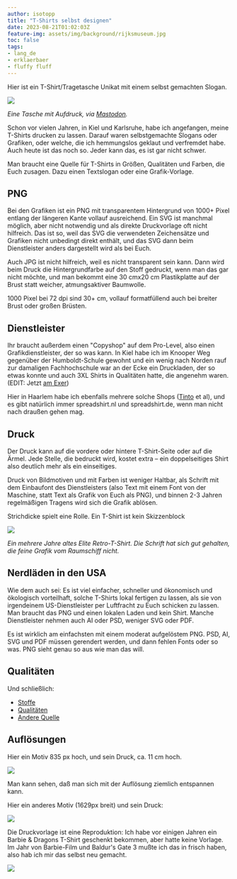 ```yaml
---
author: isotopp
title: "T-Shirts selbst designen"
date: 2023-08-21T01:02:03Z
feature-img: assets/img/background/rijksmuseum.jpg
toc: false
tags:
- lang_de
- erklaerbaer
- fluffy fluff
---
```


Hier ist ein T-Shirt/Tragetasche Unikat mit einem selbst gemachten Slogan.

[![](/uploads/2023/08/tasche.jpg)](https://xvlt.net/@frainfostudent/110917197522005126)

*Eine Tasche mit Aufdruck, via [Mastodon](https://xvlt.net/@frainfostudent/110917197522005126).*

Schon vor vielen Jahren, in Kiel und Karlsruhe, habe ich angefangen, meine T-Shirts drucken zu lassen.
Darauf waren selbstgemachte Slogans oder Grafiken, oder welche, die ich hemmungslos geklaut und verfremdet habe.
Auch heute ist das noch so.
Jeder kann das, es ist gar nicht schwer.

Man braucht eine Quelle für T-Shirts in Größen, Qualitäten und Farben, die Euch zusagen.
Dazu einen Textslogan oder eine Grafik-Vorlage.

## PNG

Bei den Grafiken ist ein PNG mit transparentem Hintergrund von 1000+ Pixel entlang der längeren Kante vollauf ausreichend.
Ein SVG ist manchmal möglich, aber nicht notwendig und als direkte Druckvorlage oft nicht hilfreich.
Das ist so, weil das SVG die verwendeten Zeichensätze und Grafiken nicht unbedingt direkt enthält,
und das SVG dann beim Dienstleister anders dargestellt wird als bei Euch.

Auch JPG ist nicht hilfreich, weil es nicht transparent sein kann.
Dann wird beim Druck die Hintergrundfarbe auf den Stoff gedruckt, wenn man das gar nicht möchte,
und man bekommt eine 30 cmx20 cm Plastikplatte auf der Brust statt weicher, atmungsaktiver Baumwolle. 

1000 Pixel bei 72 dpi sind 30+ cm, vollauf formatfüllend auch bei breiter Brust oder großen Brüsten.

## Dienstleister

Ihr braucht außerdem einen "Copyshop" auf dem Pro-Level, also einen Grafikdienstleister, der so was kann.
In Kiel habe ich im Knooper Weg gegenüber der Humboldt-Schule gewohnt 
und ein wenig nach Norden rauf zur damaligen Fachhochschule war an der Ecke ein Druckladen, 
der so etwas konnte und auch 3XL Shirts in Qualitäten hatte, die angenehm waren.
(EDIT: Jetzt [am Exer](https://maps.app.goo.gl/dN3UZzpiobBmi7x66))

Hier in Haarlem habe ich ebenfalls mehrere solche Shops ([Tinto](https://tinto.nl/textiel-bedrukken/) et al),
und es gibt natürlich immer spreadshirt.nl und spreadshirt.de, wenn man nicht nach draußen gehen mag.

## Druck

Der Druck kann auf die vordere oder hintere T-Shirt-Seite oder auf die Ärmel.
Jede Stelle, die bedruckt wird, kostet extra – ein doppelseitiges Shirt also deutlich mehr als ein einseitiges.

Druck von Bildmotiven und mit Farben ist weniger Haltbar, als Schrift mit dem Einbaufont des Dienstleisters
(also Text mit einem Font von der Maschine, statt Text als Grafik von Euch als PNG), 
und binnen 2-3 Jahren regelmäßigen Tragens wird sich die Grafik ablösen.

Strichdicke spielt eine Rolle. 
Ein T-Shirt ist kein Skizzenblock

![](/uploads/2023/08/t-shirt.jpg)

*Ein mehrere Jahre altes Elite Retro-T-Shirt. Die Schrift hat sich gut gehalten, die feine Grafik vom Raumschiff nicht.*

## Nerdläden in den USA

Wie dem auch sei: 
Es ist viel einfacher, schneller und ökonomisch und ökologisch vorteilhaft,
solche T-Shirts lokal fertigen zu lassen, als sie von irgendeinem US-Dienstleister per Luftfracht zu Euch schicken zu lassen.
Man braucht das PNG und einen lokalen Laden und kein Shirt.
Manche Dienstleister nehmen auch AI oder PSD, weniger SVG oder PDF.

Es ist wirklich am einfachsten mit einem moderat aufgelöstem PNG.
PSD, AI, SVG und PDF müssen gerendert werden, und dann fehlen Fonts oder so was.
PNG sieht genau so aus wie man das will.

## Qualitäten

Und schließlich:

- [Stoffe](https://www.trigema.de/magazin/grundmaterialien-der-stoffherstellung)
- [Qualitäten](https://www.trigema.de/magazin/grundbegriffe-der-stoffe/)
- [Andere Quelle](https://www.kalani-home.com/de/stoffen/)

## Auflösungen

Hier ein Motiv 835 px hoch, und sein Druck, ca. 11 cm hoch.

![](/uploads/2023/08/t-shirt-02.jpg)

Man kann sehen, daß man sich mit der Auflösung ziemlich entspannen kann. 

Hier ein anderes Motiv (1629px breit) und sein Druck:

![](/uploads/2023/08/t-shirt-03.jpg)

Die Druckvorlage ist eine Reproduktion: Ich habe vor einigen Jahren ein Barbie & Dragons T-Shirt geschenkt bekommen, aber hatte keine Vorlage.
Im Jahr von Barbie-Film und Baldur's Gate 3 mußte ich das in frisch haben, also hab ich mir das selbst neu gemacht.

![](/uploads/2023/08/t-shirt-04.jpg)
